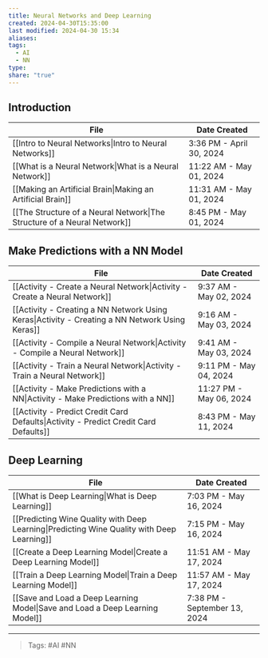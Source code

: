 ```yaml
---
title: Neural Networks and Deep Learning
created: 2024-04-30T15:35:00
last modified: 2024-04-30 15:34
aliases: 
tags:
  - AI
  - NN
type: 
share: "true"
---
```

## Introduction
| File                                                                                            | Date Created             |
| ----------------------------------------------------------------------------------------------- | ------------------------ |
| [[Intro to Neural Networks\|Intro to Neural Networks]]                   | 3:36 PM - April 30, 2024 |
| [[What is a Neural Network\|What is a Neural Network]]                   | 11:22 AM - May 01, 2024  |
| [[Making an Artificial Brain\|Making an Artificial Brain]]               | 11:31 AM - May 01, 2024  |
| [[The Structure of a Neural Network\|The Structure of a Neural Network]] | 8:45 PM - May 01, 2024   |

## Make Predictions with a NN Model
| File                                                                                              | Date Created           |
| ------------------------------------------------------------------------------------------------- | ---------------------- |
| [[Activity - Create a Neural Network\|Activity - Create a Neural Network]]                     | 9:37 AM - May 02, 2024  |
| [[Activity - Creating a NN Network Using Keras\|Activity - Creating a NN Network Using Keras]] | 9:16 AM - May 03, 2024  |
| [[Activity - Compile a Neural Network\|Activity - Compile a Neural Network]]                   | 9:41 AM - May 03, 2024  |
| [[Activity - Train a Neural Network\|Activity - Train a Neural Network]]                       | 9:11 PM - May 04, 2024  |
| [[Activity - Make Predictions with a NN\|Activity - Make Predictions with a NN]]               | 11:27 PM - May 06, 2024 |
| [[Activity - Predict Credit Card Defaults\|Activity - Predict Credit Card Defaults]]           | 8:43 PM - May 11, 2024  |

## Deep Learning
| File                                                                                              | Date Created           |
| ------------------------------------------------------------------------------------------------- | ---------------------- |
| [[What is Deep Learning\|What is Deep Learning]]                                           | 7:03 PM - May 16, 2024   |
| [[Predicting Wine Quality with Deep Learning\|Predicting Wine Quality with Deep Learning]] | 7:15 PM - May 16, 2024   |
| [[Create a Deep Learning Model\|Create a Deep Learning Model]]                             | 11:51 AM - May 17, 2024  |
| [[Train a Deep Learning Model\|Train a Deep Learning Model]]                               | 11:57 AM - May 17, 2024  |
| [[Save and Load a Deep Learning Model\|Save and Load a Deep Learning Model]]               | 7:38 PM - September 13, 2024  |
---
>Tags: #AI #NN 
